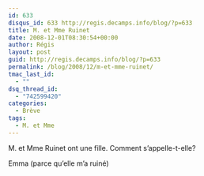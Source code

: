 ```yaml
---
id: 633
disqus_id: 633 http://regis.decamps.info/blog/?p=633
title: M. et Mme Ruinet
date: 2008-12-01T08:30:54+00:00
author: Régis
layout: post
guid: http://regis.decamps.info/blog/?p=633
permalink: /blog/2008/12/m-et-mme-ruinet/
tmac_last_id:
  - ""
dsq_thread_id:
  - "742599420"
categories:
  - Brève
tags:
  - M. et Mme
---
```

M. et Mme Ruinet ont une fille. Comment s’appelle-t-elle?
  
<!--more-->


  
Emma (parce qu’elle m’a ruiné)

